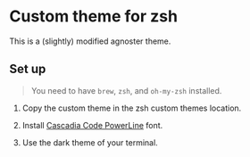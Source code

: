 # Custom theme for zsh

This is a (slightly) modified agnoster theme.

## Set up

> You need to have `brew`, `zsh`, and `oh-my-zsh` installed.

1. Copy the custom theme in the zsh custom themes location.

2. Install [Cascadia Code PowerLine](https://formulae.brew.sh/cask/font-cascadia-code-pl#default) font.

3. Use the dark theme of your terminal.
